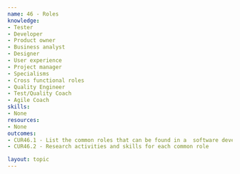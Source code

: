 ```yaml
---
name: 46 - Roles
knowledge:
- Tester
- Developer
- Product owner
- Business analyst
- Designer
- User experience
- Project manager
- Specialisms
- Cross functional roles
- Quality Engineer
- Test/Quality Coach
- Agile Coach
skills:
- None
resources:
- None
outcomes:
- CUR46.1 - List the common roles that can be found in a  software development team
- CUR46.2 - Research activities and skills for each common role

layout: topic
---
```

